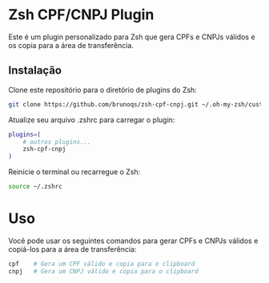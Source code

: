 # Zsh CPF/CNPJ Plugin

Este é um plugin personalizado para Zsh que gera CPFs e CNPJs válidos e os copia para a área de transferência.

## Instalação

Clone este repositório para o diretório de plugins do Zsh:

```bash
git clone https://github.com/brunoqs/zsh-cpf-cnpj.git ~/.oh-my-zsh/custom/plugins/zsh-cpf-cnpj
```

Atualize seu arquivo .zshrc para carregar o plugin:

```bash
plugins=(
    # outros plugins...
    zsh-cpf-cnpj
)
```

Reinicie o terminal ou recarregue o Zsh:

```bash
source ~/.zshrc
```

# Uso

Você pode usar os seguintes comandos para gerar CPFs e CNPJs válidos e copiá-los para a área de transferência:

```bash
cpf    # Gera um CPF válido e copia para o clipboard
cnpj   # Gera um CNPJ válido e copia para o clipboard
```
